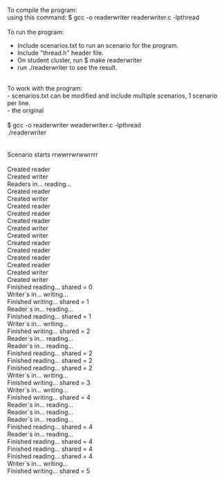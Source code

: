 To compile the program: <br/>
using this command:  $ gcc -o readerwriter  readerwriter.c  -lpthread <br/>
<br/>
To run the program: <br/>
- Include scenarios.txt to run an scenario for the program. <br/>
- Include "thread.h" header file. <br/>
- On student cluster, run $ make readerwriter <br/>
- run ./readerwriter to see the result. <br/>
<br/>
To work with the program:<br/>
- scenarios.txt can be modified and include multiple scenarios, 1 scenario per line.<br/>
- the original <br/>
<br/>
$ gcc     -o      readerwriter  weaderwriter.c  -lpthread <br/>
 ./readerwriter <br/>
<br/>
<br/>
Scenario starts rrwwrrwrwwrrrr<br/>
<br/>
Created reader <br/>
Created writer <br/>
Readers in... reading... <br/>
Created reader <br/>
Created writer <br/>
Created reader <br/>
Created reader <br/>
Created reader <br/>
Created writer <br/>
Created writer <br/>
Created reader<br/>
Created reader<br/>
Created reader<br/>
Created reader<br/>
Created writer<br/>
Created writer<br/>
Finished reading... shared = 0<br/>
Writer`s in... writing...<br/>
Finished writing... shared = 1<br/>
Reader`s in... reading...<br/>
Finished reading... shared = 1<br/>
Writer`s in... writing...<br/>
Finished writing... shared = 2<br/>
Reader`s in... reading...<br/>
Reader`s in... reading...<br/>
Finished reading... shared = 2<br/>
Finished reading... shared = 2<br/>
Finished reading... shared = 2<br/>
Writer`s in... writing...<br/>
Finished writing... shared = 3<br/>
Writer`s in... writing...<br/>
Finished writing... shared = 4<br/>
Reader`s in... reading...<br/>
Reader`s in... reading...<br/>
Reader`s in... reading...<br/>
Finished reading... shared = 4<br/>
Reader`s in... reading...<br/>
Finished reading... shared = 4 <br/>
Finished reading... shared = 4<br/>
Finished reading... shared = 4<br/>
Writer`s in... writing...<br/>
Finished writing... shared = 5<br/>
<br/>

